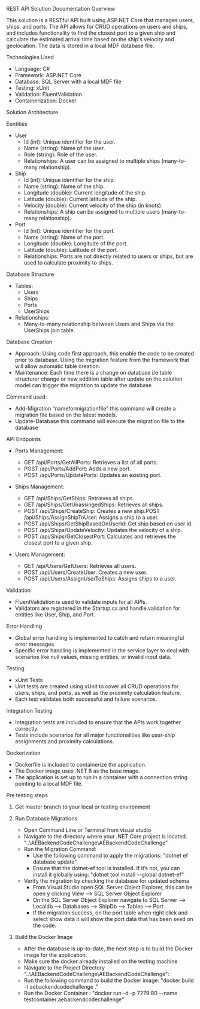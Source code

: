 REST API Solution Documentation Overview

This solution is a RESTful API built using ASP.NET Core that manages users, ships, and ports. 
The API allows for CRUD operations on users and ships, and includes functionality to find the closest port to a given ship 
and calculate the estimated arrival time based on the ship's velocity and geolocation. 
The data is stored in a local MDF database file.

Technologies Used
- Language: C#
- Framework: ASP.NET Core
- Database: SQL Server with a local MDF file
- Testing: xUnit
- Validation: FluentValidation
- Containerization: Docker

Solution Architecture

Eentities
- User
   -    Id (int): Unique identifier for the user.
   -    Name (string): Name of the user.
   -    Role (string): Role of the user.
   -    Relationships: A user can be assigned to multiple ships (many-to-many relationship).
-    Ship
     - Id   (int): Unique identifier for the ship.
     - Name (string): Name of the ship.
     - Longitude (double): Current longitude of the ship.
     - Latitude (double): Current latitude of the ship.
     - Velocity (double): Current velocity of the ship (in knots).
     - Relationships: A ship can be assigned to multiple users (many-to-many relationship).
-    Port
     - Id (int): Unique identifier for the port.
     - Name (string): Name of the port.
     - Longitude (double): Longitude of the port.
     - Latitude (double): Latitude of the port.
     - Relationships: Ports are not directly related to users or ships, but are used to calculate proximity to ships.       
  

Database Structure
   - Tables:
        - Users
        - Ships
        - Ports
        - UserShips
   - Relationships:
        - Many-to-many relationship between Users and Ships via the UserShips join table.


Database Creation
   - Approach: Using code first approach, this enable the code to be created prior to database. Using the migration feature from the framework that will allow automatic table creation.
   - Maintenance: Each time there is a change on database i/e table structurer change or new addition table after update on the solution model can trigger the migration to update the database

 
Command used:
   - Add-Migration “nameformigrationfile” this command will create a migration file based on the latest models.
   - Update-Database this command will execute the migration file to the database 


API Endpoints
   - Ports Management:
        - GET /api/Ports/GetAllPorts: Retrieves a list of all ports.
        - POST /api/Ports/AddPort: Adds a new port.
        - POST /api/Ports/UpdatePorts: Updates an existing port.

   - Ships Management:
        - GET /api/Ships/GetShips: Retrieves all ships.
        - GET /api/Ships/GetUnassingedShips: Retrieves all ships.
        - POST /api/Ships/CreateShip: Creates a new ship.POST /api/Ships/AssignShipToUser: Assigns a ship to a user.
        - POST /api/Ships/GetShipBasedOnUserId: Get ship based on user id.
        - POST /api/Ships/UpdateVelocity: Updates the velocity of a ship.
        - POST /api/Ships/GetClosestPort: Calculates and retrieves the closest port to a given ship.
 
   - Users Management:
        - GET /api/Users/GetUsers: Retrieves all users.
        - POST /api/Users/CreateUser: Creates a new user.
        - POST /api/Users/AssignUserToShips: Assigns ships to a user.
 

Validation
   - FluentValidation is used to validate inputs for all APIs.
   - Validators are registered in the Startup.cs and handle validation for entities like User, Ship, and Port.


Error Handling
   - Global error handling is implemented to catch and return meaningful error messages.
   - Specific error handling is implemented in the service layer to deal with scenarios like null values, missing entities, or invalid input data.


Testing
   - xUnit Tests
   - Unit tests are created using xUnit to cover all CRUD operations for users, ships, and ports, as well as the proximity calculation feature.
   - Each test validates both successful and failure scenarios.


Integration Testing
   - Integration tests are included to ensure that the APIs work together correctly.
   - Tests include scenarios for all major functionalities like user-ship assignments and proximity calculations.


Dockerization
   - Dockerfile is included to containerize the application.
   - The Docker image uses .NET 8 as the base image.
   - The application is set up to run in a container with a connection string pointing to a local MDF file.


Pre testing steps
1. Get master branch to your local or testing environment

2. Run Database Migrations
   - Open Command Line or Terminal from visual studio
   - Navigate to the directory where your .NET Core project is located. "..\AEBackendCodeChallenge\AEBackendCodeChallenge"
   - Run the Migration Command:
     - Use the following command to apply the migrations: "dotnet ef database update"
     - Ensure that the dotnet-ef tool is installed. If it’s not, you can install it globally using: "dotnet tool install --global dotnet-ef"
   - Verify the migration by checking the database for updated schema
     - From Visual Studio open SQL Server Object Explorer, this can be open y clicking View --> SQL Server Object Explorer
     - On the SQL Server Object Explorer navigate to SQL Server --> Localdb --> Databases --> ShipDb --> Tables --> Port
     - If the migration success, on the port table when right click and select show data it will show the port data that has been seed on the code.
      
3. Build the Docker Image 
   - After the database is up-to-date, the next step is to build the Docker image for the application.
   - Make sure the docker already installed on the testing machine
   - Navigate to the Project Directory "..\AEBackendCodeChallenge\AEBackendCodeChallenge":
   - Run the following command to build the Docker image: "docker build -t aebackendcodechallenge ."
   - Run the Docker Container : "docker run -d -p 7279:80 --name testcontainer aebackendcodechallenge"
